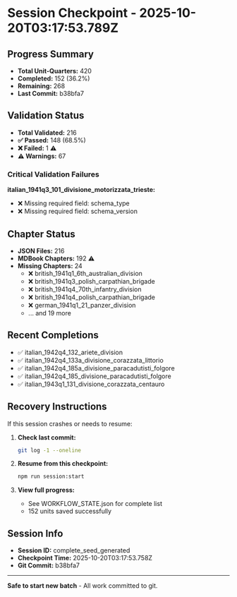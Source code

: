 # Session Checkpoint - 2025-10-20T03:17:53.789Z

## Progress Summary

- **Total Unit-Quarters:** 420
- **Completed:** 152 (36.2%)
- **Remaining:** 268
- **Last Commit:** b38bfa7

## Validation Status

- **Total Validated:** 216
- **✅ Passed:** 148 (68.5%)
- **❌ Failed:** 1 ⚠️
- **⚠️ Warnings:** 67

### Critical Validation Failures

**italian_1941q3_101_divisione_motorizzata_trieste:**
  - ❌ Missing required field: schema_type
  - ❌ Missing required field: schema_version

## Chapter Status

- **JSON Files:** 216
- **MDBook Chapters:** 192 ⚠️
- **Missing Chapters:** 24
  - ❌ british_1941q1_6th_australian_division
  - ❌ british_1941q3_polish_carpathian_brigade
  - ❌ british_1941q4_70th_infantry_division
  - ❌ british_1941q4_polish_carpathian_brigade
  - ❌ german_1941q1_21_panzer_division
  - ... and 19 more

## Recent Completions

- ✅ italian_1942q4_132_ariete_division
- ✅ italian_1942q4_133a_divisione_corazzata_littorio
- ✅ italian_1942q4_185a_divisione_paracadutisti_folgore
- ✅ italian_1942q4_185_divisione_paracadutisti_folgore
- ✅ italian_1943q1_131_divisione_corazzata_centauro

## Recovery Instructions

If this session crashes or needs to resume:

1. **Check last commit:**
   ```bash
   git log -1 --oneline
   ```

2. **Resume from this checkpoint:**
   ```bash
   npm run session:start
   ```

3. **View full progress:**
   - See WORKFLOW_STATE.json for complete list
   - 152 units saved successfully

## Session Info

- **Session ID:** complete_seed_generated
- **Checkpoint Time:** 2025-10-20T03:17:53.758Z
- **Git Commit:** b38bfa7

---

**Safe to start new batch** - All work committed to git.
